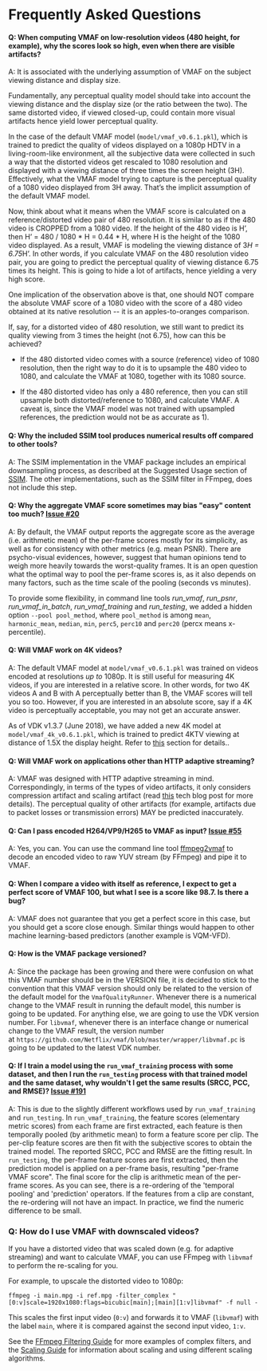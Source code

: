 # Frequently Asked Questions

#### Q: When computing VMAF on low-resolution videos (480 height, for example), why the scores look so high, even when there are visible artifacts?

A: It is associated with the underlying assumption of VMAF on the subject viewing distance and display size.

Fundamentally, any perceptual quality model should take into account the viewing distance and the display size (or the ratio between the two). The same distorted video, if viewed closed-up, could contain more visual artifacts hence yield lower perceptual quality.

In the case of the default VMAF model (`model/vmaf_v0.6.1.pkl`), which is trained to predict the quality of videos displayed on a 1080p HDTV in a living-room-like environment, all the subjective data were collected in such a way that the distorted videos get rescaled to 1080 resolution and displayed with a viewing distance of three times the screen height (3H). Effectively, what the VMAF model trying to capture is the perceptual quality of a 1080 video displayed from 3H away. That’s the implicit assumption of the default VMAF model.

Now, think about what it means when the VMAF score is calculated on a reference/distorted video pair of 480 resolution. It is similar to as if the 480 video is CROPPED from a 1080 video. If the height of the 480 video is H’, then H’ = 480 / 1080 * H = 0.44 * H, where H is the height of the 1080 video displayed. As a result, VMAF is modeling the viewing distance of 3*H = 6.75*H’. In other words, if you calculate VMAF on the 480 resolution video pair, you are going to predict the perceptual quality of viewing distance 6.75 times its height. This is going to hide a lot of artifacts, hence yielding a very high score. 

One implication of the observation above is that, one should NOT compare the absolute VMAF score of a 1080 video with the score of a 480 video obtained at its native resolution -- it is an apples-to-oranges comparison.

If, say, for a distorted video of 480 resolution, we still want to predict its quality viewing from 3 times the height (not 6.75), how can this be achieved? 

- If the 480 distorted video comes with a source (reference) video of 1080 resolution, then the right way to do it is to upsample the 480 video to 1080, and calculate the VMAF at 1080, together with its 1080 source.

- If the 480 distorted video has only a 480 reference, then you can still upsample both distorted/reference to 1080, and calculate VMAF. A caveat is, since the VMAF model was not trained with upsampled references, the prediction would not be as accurate as 1).

#### Q: Why the included SSIM tool produces numerical results off compared to other tools?

A: The SSIM implementation in the VMAF package includes an empirical downsampling process, as described at the Suggested Usage section of [SSIM](https://ece.uwaterloo.ca/~z70wang/research/ssim/). The other implementations, such as the SSIM filter in FFmpeg, does not include this step.

#### Q: Why the aggregate VMAF score sometimes may bias "easy" content too much? [Issue #20](https://github.com/Netflix/vmaf/issues/20)

A: By default, the VMAF output reports the aggregate score as the average (i.e. arithmetic mean) of the per-frame scores mostly for its simplicity, as well as for consistency with other metrics (e.g. mean PSNR). There are psycho-visual evidences, however, suggest that human opinions tend to weigh more heavily towards the worst-quality frames. It is an open question what the optimal way to pool the per-frame scores is, as it also depends on many factors, such as the time scale of the pooling (seconds vs minutes).

To provide some flexibility, in command line tools *run_vmaf*, *run_psnr*, *run_vmaf_in_batch*, *run_vmaf_training* and *run_testing*, we added a hidden option `--pool pool_method`, where `pool_method` is among `mean`, `harmonic_mean`, `median`, `min`, `perc5`, `perc10` and `perc20` (percx means x-percentile).

#### Q: Will VMAF work on 4K videos?

A: The default VMAF model at `model/vmaf_v0.6.1.pkl` was trained on videos encoded at resolutions *up to* 1080p. It is still useful for measuring 4K videos, if you are interested in a relative score. In other words, for two 4K videos A and B with A perceptually better than B, the VMAF scores will tell you so too. However, if you are interested in an absolute score, say if a 4K video is perceptually acceptable, you may not get an accurate answer.

As of VDK v1.3.7 (June 2018), we have added a new 4K model at `model/vmaf_4k_v0.6.1.pkl`, which is trained to predict 4KTV viewing at distance of 1.5X the display height. Refer to [this](resource/doc/models.md/#predict-quality-on-a-4ktv-screen-at-15h) section for details..

#### Q: Will VMAF work on applications other than HTTP adaptive streaming?

A: VMAF was designed with HTTP adaptive streaming in mind. Correspondingly, in terms of the types of video artifacts, it only considers compression artifact and scaling artifact (read [this](http://techblog.netflix.com/2016/06/toward-practical-perceptual-video.html) tech blog post for more details). The perceptual quality of other artifacts (for example, artifacts due to packet losses or transmission errors) MAY be predicted inaccurately.

#### Q: Can I pass encoded H264/VP9/H265 to VMAF as input? [Issue #55](https://github.com/Netflix/vmaf/issues/55)

A: Yes, you can. You can use the command line tool [ffmpeg2vmaf](resource/doc/VMAF_Python_library.md#using-ffmpeg2vmaf) to decode an encoded video to raw YUV stream (by FFmpeg) and pipe it to VMAF.

#### Q: When I compare a video with itself as reference, I expect to get a perfect score of VMAF 100, but what I see is a score like 98.7. Is there a bug?

A: VMAF does not guarantee that you get a perfect score in this case, but you should get a score close enough. Similar things would happen to other machine learning-based predictors (another example is VQM-VFD).

#### Q: How is the VMAF package versioned?

A: Since the package has been growing and there were confusion on what this VMAF number should be in the VERSION file, it is decided to stick to the convention that this VMAF version should only be related to the version of the default model for the `VmafQualityRunner`. Whenever there is a numerical change to the VMAF result in running the default model, this number is going to be updated. For anything else, we are going to use the VDK version number. For `libvmaf`, whenever there is an interface change or numerical change to the VMAF result, the version number at `https://github.com/Netflix/vmaf/blob/master/wrapper/libvmaf.pc` is going to be updated to the latest VDK number.

#### Q: If I train a model using the `run_vmaf_training` process with some dataset, and then I run the `run_testing` process with that trained model and the same dataset, why wouldn't I get the same results (SRCC, PCC, and RMSE)? [Issue #191](https://github.com/Netflix/vmaf/issues/191)

A: This is due to the slightly different workflows used by `run_vmaf_training` and `run_testing`. In `run_vmaf_training`, the feature scores (elementary metric scores) from each frame are first extracted,  each feature is then temporally pooled (by arithmetic mean) to form a feature score per clip. The per-clip feature scores are then fit with the subjective scores to obtain the trained model. The reported SRCC, PCC and RMSE are the fitting result. In `run_testing`, the per-frame feature scores are first extracted, then the prediction model is applied on a per-frame basis, resulting "per-frame VMAF score". The final score for the clip is arithmetic mean of the per-frame scores. As you can see, there is a re-ordering of the 'temporal pooling' and 'prediction' operators. If the features from a clip are constant, the re-ordering will not have an impact. In practice, we find the numeric difference to be small.

### Q: How do I use VMAF with downscaled videos?

If you have a distorted video that was scaled down (e.g. for adaptive streaming) and want to calculate VMAF, you can use FFmpeg with `libvmaf` to perform the re-scaling for you.

For example, to upscale the distorted video to 1080p:

```
ffmpeg -i main.mpg -i ref.mpg -filter_complex "[0:v]scale=1920x1080:flags=bicubic[main];[main][1:v]libvmaf" -f null -
```

This scales the first input video (`0:v`) and forwards it to VMAF (`libvmaf`) with the label `main`, where it is compared against the second input video, `1:v`.

See the [FFmpeg Filtering Guide](https://trac.ffmpeg.org/wiki/FilteringGuide) for more examples of complex filters, and the [Scaling Guide](https://trac.ffmpeg.org/wiki/Scaling) for information about scaling and using different scaling algorithms.